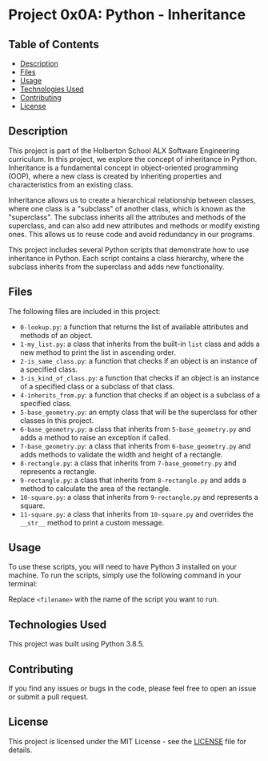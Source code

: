 # Project 0x0A: Python - Inheritance

## Table of Contents

- [Description](#description)
- [Files](#files)
- [Usage](#usage)
- [Technologies Used](#technologies-used)
- [Contributing](#contributing)
- [License](#license)

## Description

This project is part of the Holberton School ALX Software Engineering curriculum. In this project, we explore the concept of inheritance in Python. Inheritance is a fundamental concept in object-oriented programming (OOP), where a new class is created by inheriting properties and characteristics from an existing class. 

Inheritance allows us to create a hierarchical relationship between classes, where one class is a "subclass" of another class, which is known as the "superclass". The subclass inherits all the attributes and methods of the superclass, and can also add new attributes and methods or modify existing ones. This allows us to reuse code and avoid redundancy in our programs.

This project includes several Python scripts that demonstrate how to use inheritance in Python. Each script contains a class hierarchy, where the subclass inherits from the superclass and adds new functionality.

## Files

The following files are included in this project:

- `0-lookup.py`: a function that returns the list of available attributes and methods of an object.
- `1-my_list.py`: a class that inherits from the built-in `list` class and adds a new method to print the list in ascending order.
- `2-is_same_class.py`: a function that checks if an object is an instance of a specified class.
- `3-is_kind_of_class.py`: a function that checks if an object is an instance of a specified class or a subclass of that class.
- `4-inherits_from.py`: a function that checks if an object is a subclass of a specified class.
- `5-base_geometry.py`: an empty class that will be the superclass for other classes in this project.
- `6-base_geometry.py`: a class that inherits from `5-base_geometry.py` and adds a method to raise an exception if called.
- `7-base_geometry.py`: a class that inherits from `6-base_geometry.py` and adds methods to validate the width and height of a rectangle.
- `8-rectangle.py`: a class that inherits from `7-base_geometry.py` and represents a rectangle.
- `9-rectangle.py`: a class that inherits from `8-rectangle.py` and adds a method to calculate the area of the rectangle.
- `10-square.py`: a class that inherits from `9-rectangle.py` and represents a square.
- `11-square.py`: a class that inherits from `10-square.py` and overrides the `__str__` method to print a custom message.

## Usage

To use these scripts, you will need to have Python 3 installed on your machine. To run the scripts, simply use the following command in your terminal:


Replace `<filename>` with the name of the script you want to run.

## Technologies Used

This project was built using Python 3.8.5.

## Contributing

If you find any issues or bugs in the code, please feel free to open an issue or submit a pull request.

## License

This project is licensed under the MIT License - see the [LICENSE](LICENSE) file for details.
